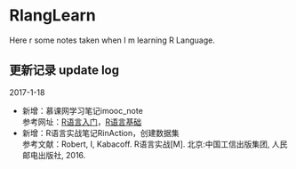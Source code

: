 # RlangLearn
Here r some notes taken when I m learning R Language. 

## 更新记录 update log
2017-1-18

- 新增：慕课网学习笔记imooc_note  
参考网址：[R语言入门](http://www.imooc.com/learn/446)，[R语言基础](http://www.imooc.com/learn/546)
- 新增：R语言实战笔记RinAction，创建数据集  
参考文献：Robert, I, Kabacoff. R语言实战[M]. 北京:中国工信出版集团, 人民邮电出版社, 2016.
